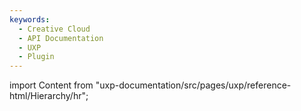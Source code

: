 ```yaml
---
keywords:
  - Creative Cloud
  - API Documentation
  - UXP
  - Plugin
---
```



import Content from "uxp-documentation/src/pages/uxp/reference-html/Hierarchy/hr";

<Content query="product=xd"/>
